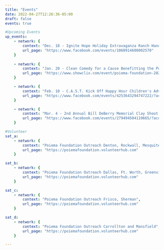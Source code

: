 ```yaml
---
title: "Events"
date: 2022-04-27T12:26:36-05:00
draft: false
events: true

#Upcoming Events
up_events: 
    - network: {
        context: "Dec. 18 - Ignite Hope Holiday Extravaganza Ranch Hands Rescue/Bob's House of Hope",
        url_page: "https://www.facebook.com/events/1060914608002570"
    }
    
    - network: {
        context: "Jan. 20 - Clean Comedy for a Cause Benefitting the Poiema Foundation",
        url_page: "https://www.showclix.com/event/poiema-foundation-2022-01-20"
    }

    - network: {
        context: "Feb. 10 - C.A.S.T. Kick Off Happy Hour Children's Advocacy Center for North Texas",
        url_page: "https://www.facebook.com/events/4253643294747222/?acontext=%7B%22event_action_history%22%3A[%7B%22surface%22%3A%22page%22%7D]%7D"
    }

    - network: {
        context: "Mar. 4 - 2nd Annual Bill DeBerry Memorial Clay Shoot Children's Advocacy Center for North Texas",
        url_page: "https://www.facebook.com/events/279494504119665/?acontext=%7B%22event_action_history%22%3A[%7B%22surface%22%3A%22page%22%7D]%7D"
    }

#Volunteer
sat_a:
    - network: {
        context: "Poiema Foundation Outreach Denton, Rockwall, Mesquite",
        url_page: "https://poiemafoundation.volunteerhub.com"
    }

sat_b:
    - network: {
        context: "Poiema Foundation Outreach Dallas, Ft. Worth, Greenville",
        url_page: "https://poiemafoundation.volunteerhub.com"
    }

sat_c:
    - network: {
        context: "Poiema Foundation Outreach Frisco, Sherman",
        url_page: "https://poiemafoundation.volunteerhub.com"
    }

sat_d:
    - network: {
        context: "Poiema Foundation Outreach Carrollton and Mansfield",
        url_page: "https://poiemafoundation.volunteerhub.com"
    }

---
```

